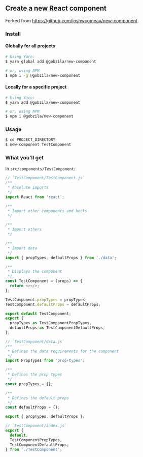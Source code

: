 ## Create a new React component

Forked from https://github.com/joshwcomeau/new-component.

### Install

#### Globally for all projects

```bash
# Using Yarn:
$ yarn global add @gobzila/new-component

# or, using NPM
$ npm i -g @gobzila/new-component
```

#### Locally for a specific project

```bash
# Using Yarn:
$ yarn add @gobzila/new-component

# or, using NPM
$ npm i @gobzila/new-component
```

### Usage

```bash
$ cd PROJECT_DIRECTORY
$ new-component TestComponent
```

### What you'll get

In `src/components/TestComponent`:

```Javascript
// `TestComponent/TestComponent.js`
/**
 * Absolute imports
 */
import React from 'react';

/**
 * Import other components and hooks
 */

/**
 * Import others
 */

/**
 * Import data
 */
import { propTypes, defaultProps } from './data';

/**
 * Displays the component
 */
const TestComponent = (props) => {
  return <></>;
};

TestComponent.propTypes = propTypes;
TestComponent.defaultProps = defaultProps;

export default TestComponent;
export {
  propTypes as TestComponentPropTypes,
  defaultProps as TestComponentDefaultProps,
};

```

```Javascript
// `TestComponent/data.js`
/**
 * Defines the data requirements for the component
 */
import PropTypes from 'prop-types';

/**
 * Defines the prop types
 */
const propTypes = {};

/**
 * Defines the default props
 */
const defaultProps = {};

export { propTypes, defaultProps };

```

```Javascript
// `TestComponent/index.js`
export {
  default,
  TestComponentPropTypes,
  TestComponentDefaultProps,
} from './TestComponent';

```